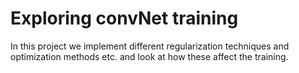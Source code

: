 # Exploring convNet training
In this project we implement different regularization techniques and optimization methods etc. and look at how these affect the training.
